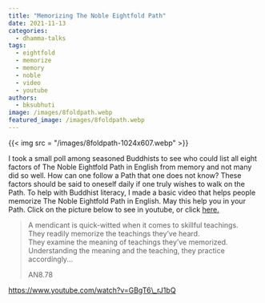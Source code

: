 ```yaml
---
title: "Memorizing The Noble Eightfold Path"
date: 2021-11-13
categories: 
  - dhamma-talks
tags: 
  - eightfold
  - memorize
  - memory
  - noble
  - video
  - youtube
authors: 
  - bksubhuti
image: /images/8foldpath.webp
featured_image: /images/8foldpath.webp
---
```


{{< img src = "/images/8foldpath-1024x607.webp" >}}

I took a small poll among seasoned Buddhists to see who could list all eight factors of The Noble Eightfold Path in English from memory and not many did so well. How can one follow a Path that one does not know? These factors should be said to oneself daily if one truly wishes to walk on the Path. To help with Buddhist literacy, I made a basic video that helps people memorize The Noble Eightfold Path in English. May this help you in your Path. Click on the picture below to see in youtube, or click [here.](https://www.youtube.com/watch?v=GBgT6_rJ1bQ)

> A mendicant is quick-witted when it comes to skillful teachings.   
> They readily memorize the teachings they’ve heard.   
> They examine the meaning of teachings they’ve memorized.   
> Understanding the meaning and the teaching, they practice accordingly...
> 
> AN8.78

https://www.youtube.com/watch?v=GBgT6\_rJ1bQ
